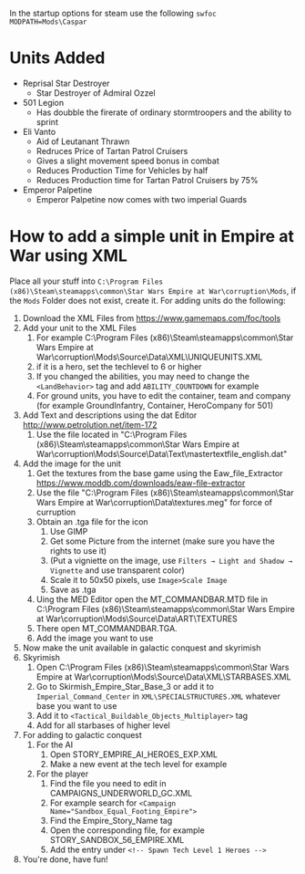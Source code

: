 In the startup options for steam use the following `swfoc MODPATH=Mods\Caspar`

# Units Added
- Reprisal Star Destroyer
  - Star Destroyer of Admiral Ozzel
- 501 Legion
  - Has doubble the firerate of ordinary stormtroopers and the ability to sprint
- Eli Vanto
  - Aid of Leutanant Thrawn
  - Redruces Price of Tartan Patrol Cruisers
  - Gives a slight movement speed bonus in combat
  - Reduces Production Time for Vehicles by half
  - Reduces Production time for Tartan Patrol Cruisers by 75%
- Emperor Palpetine
  - Emperor Palpetine now comes with two imperial Guards


# How to add a simple unit in Empire at War using XML
Place all your stuff into `C:\Program Files (x86)\Steam\steamapps\common\Star Wars Empire at War\corruption\Mods`, if the `Mods` Folder does not exist, create it.
For adding units do the following:
   1. Download the XML Files from https://www.gamemaps.com/foc/tools
   2. Add your unit to the XML Files
      1. For example C:\Program Files (x86)\Steam\steamapps\common\Star Wars Empire at War\corruption\Mods\Source\Data\XML\UNIQUEUNITS.XML
      2. if it is a hero, set the techlevel to 6 or higher
      3. If you changed the abilities, you may need to change the `<LandBehavior>` tag and add `ABILITY_COUNTDOWN` for example
      4. For ground units, you have to edit the container, team and company (for example GroundInfantry, Container, HeroCompany for 501)
   3. Add Text and descriptions using the dat Editor http://www.petrolution.net/item-172
       1. Use the file located in "C:\Program Files (x86)\Steam\steamapps\common\Star Wars Empire at War\corruption\Mods\Source\Data\Text\mastertextfile_english.dat"
   4. Add the image for the unit
       1. Get the textures from the base game using the Eaw_file_Extractor https://www.moddb.com/downloads/eaw-file-extractor
       2. Use the file "C:\Program Files (x86)\Steam\steamapps\common\Star Wars Empire at War\corruption\Data\textures.meg" for force of curruption
       3. Obtain an .tga file for the icon
          1. Use GIMP
          2. Get some Picture from the internet (make sure you have the rights to use it)
          3. (Put a vigniette on the image, use `Filters → Light and Shadow → Vignette` and use transparent color)
          4. Scale it to 50x50 pixels, use `Image>Scale Image`
          5. Save as .tga
       4. Uing the MED Editor open the MT_COMMANDBAR.MTD file in C:\Program Files (x86)\Steam\steamapps\common\Star Wars Empire at War\corruption\Mods\Source\Data\ART\TEXTURES
       5. There open MT_COMMANDBAR.TGA.
       6. Add the image you want to use
   5. Now make the unit available in galactic conquest and skyrimish
   6. Skyrimish
       1. Open C:\Program Files (x86)\Steam\steamapps\common\Star Wars Empire at War\corruption\Mods\Source\Data\XML\STARBASES.XML
       2. Go to Skirmish_Empire_Star_Base_3 or add it to `Imperial_Command_Center` in `XML\SPECIALSTRUCTURES.XML` whatever base you want to use
       3. Add it to `<Tactical_Buildable_Objects_Multiplayer>` tag
       4. Add for all starbases of higher level
   7. For adding to galactic conquest
       1. For the AI
          1. Open STORY_EMPIRE_AI_HEROES_EXP.XML
          2. Make a new event at the tech level for example 
       2. For the player
          1. Find the file you need to edit in CAMPAIGNS_UNDERWORLD_GC.XML
          2. For example search for `<Campaign Name="Sandbox_Equal_Footing_Empire">`
          3. Find the Empire_Story_Name tag
          4. Open the corresponding file, for example STORY_SANDBOX_56_EMPIRE.XML
          5. Add the entry under `<!-- Spawn Tech Level 1 Heroes -->`
   8. You're done, have fun!
